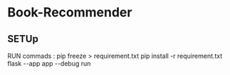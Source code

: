 # Book-Recommender
 
## SETUp

RUN commads : 
pip freeze > requirement.txt
pip install -r requirement.txt
flask --app app --debug run
